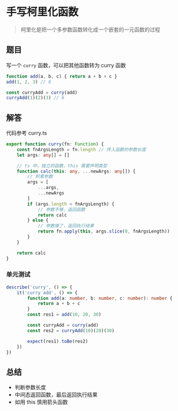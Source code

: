# 手写柯里化函数
> 柯里化是把一个多参数函数转化成一个嵌套的一元函数的过程
## 题目

写一个 `curry` 函数，可以把其他函数转为 curry 函数

```js
function add(a, b, c) { return a + b + c }
add(1, 2, 3) // 6

const curryAdd = curry(add)
curryAdd(1)(2)(3) // 6
```

## 解答

代码参考 curry.ts
```ts
export function curry(fn: Function) {
    const fnArgsLength = fn.length // 传入函数的参数长度
    let args: any[] = []

    // ts 中，独立的函数，this 需要声明类型
    function calc(this: any, ...newArgs: any[]) {
        // 积累参数
        args = [
            ...args,
            ...newArgs
        ]
        if (args.length < fnArgsLength) {
            // 参数不够，返回函数
            return calc
        } else {
            // 参数够了，返回执行结果
            return fn.apply(this, args.slice(0, fnArgsLength))
        }
    }

    return calc
}
```

### 单元测试
```ts
describe('curry', () => {
    it('curry add', () => {
        function add(a: number, b: number, c: number): number {
            return a + b + c
        }
        const res1 = add(10, 20, 30)

        const curryAdd = curry(add)
        const res2 = curryAdd(10)(20)(30)

        expect(res1).toBe(res2)
    })
})

```
## 总结

- 判断参数长度
- 中间态返回函数，最后返回执行结果
- 如用 this 慎用箭头函数
